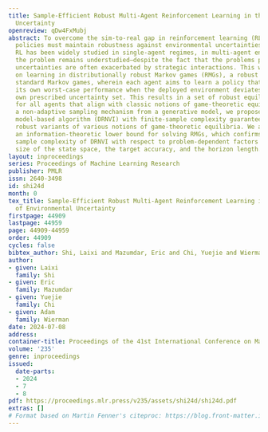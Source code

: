 ```yaml
---
title: Sample-Efficient Robust Multi-Agent Reinforcement Learning in the Face of Environmental
  Uncertainty
openreview: qDw4FxMubj
abstract: To overcome the sim-to-real gap in reinforcement learning (RL), learned
  policies must maintain robustness against environmental uncertainties. While robust
  RL has been widely studied in single-agent regimes, in multi-agent environments,
  the problem remains understudied—despite the fact that the problems posed by environmental
  uncertainties are often exacerbated by strategic interactions. This work focuses
  on learning in distributionally robust Markov games (RMGs), a robust variant of
  standard Markov games, wherein each agent aims to learn a policy that maximizes
  its own worst-case performance when the deployed environment deviates within its
  own prescribed uncertainty set. This results in a set of robust equilibrium strategies
  for all agents that align with classic notions of game-theoretic equilibria. Assuming
  a non-adaptive sampling mechanism from a generative model, we propose a sample-efficient
  model-based algorithm (DRNVI) with finite-sample complexity guarantees for learning
  robust variants of various notions of game-theoretic equilibria. We also establish
  an information-theoretic lower bound for solving RMGs, which confirms the near-optimal
  sample complexity of DRNVI with respect to problem-dependent factors such as the
  size of the state space, the target accuracy, and the horizon length.
layout: inproceedings
series: Proceedings of Machine Learning Research
publisher: PMLR
issn: 2640-3498
id: shi24d
month: 0
tex_title: Sample-Efficient Robust Multi-Agent Reinforcement Learning in the Face
  of Environmental Uncertainty
firstpage: 44909
lastpage: 44959
page: 44909-44959
order: 44909
cycles: false
bibtex_author: Shi, Laixi and Mazumdar, Eric and Chi, Yuejie and Wierman, Adam
author:
- given: Laixi
  family: Shi
- given: Eric
  family: Mazumdar
- given: Yuejie
  family: Chi
- given: Adam
  family: Wierman
date: 2024-07-08
address:
container-title: Proceedings of the 41st International Conference on Machine Learning
volume: '235'
genre: inproceedings
issued:
  date-parts:
  - 2024
  - 7
  - 8
pdf: https://proceedings.mlr.press/v235/assets/shi24d/shi24d.pdf
extras: []
# Format based on Martin Fenner's citeproc: https://blog.front-matter.io/posts/citeproc-yaml-for-bibliographies/
---
```

